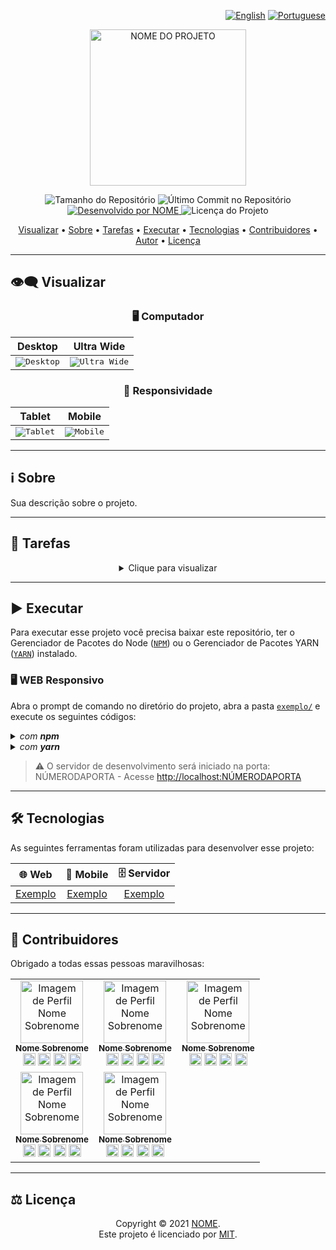 <div align="right">
  
  [![English](https://www.countryflags.io/us/flat/32.png)](./README.md)
  [![Portuguese](https://www.countryflags.io/br/flat/32.png)](./README-PT.md)
  
</div>

<p align="center">
  <img alt="NOME DO PROJETO" src=".github/banner-pt.svg" width="250px"/>
<p>

<p align="center"> 
  <img alt="Tamanho do Repositório" src="https://img.shields.io/github/repo-size/rafaelfachinelli/readme?color=3498db&style=for-the-badge">
  <img alt="Último Commit no Repositório" src="https://img.shields.io/github/last-commit/rafaelfachinelli/readme?color=3498db&style=for-the-badge">
  <a href="https://github.com/USUÁRIO">
    <img alt="Desenvolvido por NOME" src="https://img.shields.io/badge/Desenvolvedor-NOME_SOBRENOME-%3498db?color=3498db&style=for-the-badge">
  </a>
  <img alt="Licença do Projeto" src="https://img.shields.io/github/license/rafaelfachinelli/readme?color=3498db&style=for-the-badge"/>
<p>

<p align="center">
 <a href="#eye_speech_bubble-visualizar">Visualizar</a> •
 <a href="#information_source-sobre">Sobre</a> •
 <a href="#memo-tarefas">Tarefas</a> •
 <a href="#arrow_forward-executar">Executar</a> •
 <a href="#hammer_and_wrench-tecnologias">Tecnologias</a> •
 <a href="#muscle-contribuidores">Contribuidores</a> •
 <a href="#boy-autor">Autor</a> •
 <a href="#balance_scale-licença">Licença</a>
</p>

---
## :eye_speech_bubble: **Visualizar**

<div align="center">

### :desktop_computer: Computador
  
|Desktop|Ultra Wide|
|:---:|:---:|
|<kbd><img src=".github/previews/desktop_preview.jpg" alt="Desktop"/></kbd>|<kbd><img src=".github/previews/ultraWide_preview.jpg" alt="Ultra Wide"/></kbd>|

### :iphone: Responsividade

|Tablet|Mobile|
|:---:|:---:|
|<kbd><img src=".github/previews/tablet_preview.jpg" alt="Tablet"/></kbd>|<kbd><img src=".github/previews/mobile_preview.jpg" alt="Mobile"/></kbd>

</div>
  
---
## :information_source: Sobre

Sua descrição sobre o projeto.

---
## :memo: **Tarefas**

<div align="center">
<details>
<summary>Clique para visualizar</summary>

|Estado|Tarefa|
|:---:|:---|
|:heavy_check_mark:|Descreva sua tarefa finalizada.|
|:x:|Descreva sua tarefa ainda não finalizada.|

</details>
</div>

---
## :arrow_forward: **Executar**

Para executar esse projeto você precisa baixar este repositório, ter o Gerenciador de Pacotes do Node ([`NPM`](https://www.npmjs.com/get-npm)) ou o Gerenciador de Pacotes YARN ([`YARN`](https://yarnpkg.com/getting-started)) instalado.

### :desktop_computer: **WEB Responsivo**

Abra o prompt de comando no diretório do projeto, abra a pasta [`exemplo/`](exemplo/) e execute os seguintes códigos:

<details>
  <summary><i>com <b>npm</b></i></summary>
  
  ```bash
  # Instalar dependências
  $ npm install

  # Iniciar o servidor de desenvolvimento
  $ npm start
  ```
  
</details>

<details>
  <summary><i>com <b>yarn</b></i></summary>
  
  ```bash
  # Instalar dependências
  $ yarn

  # Iniciar o servidor de desenvolvimento
  $ yarn start

  ```

</details>

> ⚠️ O servidor de desenvolvimento será iniciado na porta: NÚMERODAPORTA - Acesse <http://localhost:NÚMERODAPORTA>

---
## :hammer_and_wrench: **Tecnologias**

As seguintes ferramentas foram utilizadas para desenvolver esse projeto:

<div align="center">

|:globe_with_meridians: Web|:iphone: Mobile|:file_cabinet: Servidor|
|:---:|:---:|:---:|
|[Exemplo](https://exemplo.com)|[Exemplo](https://exemplo.com)|[Exemplo](https://exemplo.com)|

</div>

---
## :muscle: **Contribuidores**

Obrigado a todas essas pessoas maravilhosas:

<div align="center">

<!-- prettier-ignore-start -->
<!-- markdownlint-disable -->

<table>
  <tr>
    <td align="center">
      <a href="https://LINKDOPORTIFOLIO.COM">
        <img src="https://avatars1.githubusercontent.com/u/9919?s=200&v=4" width="100px;" alt="Imagem de Perfil Nome Sobrenome"/><br />
        <sub><b>Nome Sobrenome</b></sub>
      </a>
      <br/>
      <a href="https://www.linkedin.com/in/NOMEDOCONTRIBUIDOR" title="LinkedIn"><img src="https://simpleicons.org/icons/linkedin.svg" width="20px"/></a>
      <a href="https://github.com/USUÁRIODOCONTRIBUIDOR" title="GitHub"><img src="https://simpleicons.org/icons/github.svg" width="20px"/></a>
      <a href="https://www.facebook.com/NOMEDOCONTRIBUIDOR" title="Facebook"><img src="https://simpleicons.org/icons/facebook.svg" width="20px"/></a>
      <a href="https://www.youtube.com/NOMEDOCANAL" title="YouTube"><img src="https://simpleicons.org/icons/youtube.svg" width="20px"/></a>
    </td>
    <td align="center">
      <a href="https://LINKDOPORTIFOLIO.COM">
        <img src="https://avatars1.githubusercontent.com/u/9919?s=200&v=4" width="100px;" alt="Imagem de Perfil Nome Sobrenome"/><br />
        <sub><b>Nome Sobrenome</b></sub>
      </a>
      <br/>
      <a href="https://www.linkedin.com/in/NOMEDOCONTRIBUIDOR" title="LinkedIn"><img src="https://simpleicons.org/icons/linkedin.svg" width="20px"/></a>
      <a href="https://github.com/USUÁRIODOCONTRIBUIDOR" title="GitHub"><img src="https://simpleicons.org/icons/github.svg" width="20px"/></a>
      <a href="https://www.facebook.com/NOMEDOCONTRIBUIDOR" title="Facebook"><img src="https://simpleicons.org/icons/facebook.svg" width="20px"/></a>
      <a href="https://www.youtube.com/NOMEDOCANAL" title="YouTube"><img src="https://simpleicons.org/icons/youtube.svg" width="20px"/></a>
    </td>
    <td align="center">
      <a href="https://LINKDOPORTIFOLIO.COM">
        <img src="https://avatars1.githubusercontent.com/u/9919?s=200&v=4" width="100px;" alt="Imagem de Perfil Nome Sobrenome"/><br />
        <sub><b>Nome Sobrenome</b></sub>
      </a>
      <br/>
      <a href="https://www.linkedin.com/in/NOMEDOCONTRIBUIDOR" title="LinkedIn"><img src="https://simpleicons.org/icons/linkedin.svg" width="20px"/></a>
      <a href="https://github.com/USUÁRIODOCONTRIBUIDOR" title="GitHub"><img src="https://simpleicons.org/icons/github.svg" width="20px"/></a>
      <a href="https://www.facebook.com/NOMEDOCONTRIBUIDOR" title="Facebook"><img src="https://simpleicons.org/icons/facebook.svg" width="20px"/></a>
      <a href="https://www.youtube.com/NOMEDOCANAL" title="YouTube"><img src="https://simpleicons.org/icons/youtube.svg" width="20px"/></a>
    </td>
  </tr>
  <tr>
    <td align="center">
      <a href="https://LINKDOPORTIFOLIO.COM">
        <img src="https://avatars1.githubusercontent.com/u/9919?s=200&v=4" width="100px;" alt="Imagem de Perfil Nome Sobrenome"/><br />
        <sub><b>Nome Sobrenome</b></sub>
      </a>
      <br/>
      <a href="https://www.linkedin.com/in/NOMEDOCONTRIBUIDOR" title="LinkedIn"><img src="https://simpleicons.org/icons/linkedin.svg" width="20px"/></a>
      <a href="https://github.com/USUÁRIODOCONTRIBUIDOR" title="GitHub"><img src="https://simpleicons.org/icons/github.svg" width="20px"/></a>
      <a href="https://www.facebook.com/NOMEDOCONTRIBUIDOR" title="Facebook"><img src="https://simpleicons.org/icons/facebook.svg" width="20px"/></a>
      <a href="https://www.youtube.com/NOMEDOCANAL" title="YouTube"><img src="https://simpleicons.org/icons/youtube.svg" width="20px"/></a>
    </td>
    <td align="center">
      <a href="https://LINKDOPORTIFOLIO.COM">
        <img src="https://avatars1.githubusercontent.com/u/9919?s=200&v=4" width="100px;" alt="Imagem de Perfil Nome Sobrenome"/><br />
        <sub><b>Nome Sobrenome</b></sub>
      </a>
      <br/>
      <a href="https://www.linkedin.com/in/NOMEDOCONTRIBUIDOR" title="LinkedIn"><img src="https://simpleicons.org/icons/linkedin.svg" width="20px"/></a>
      <a href="https://github.com/USUÁRIODOCONTRIBUIDOR" title="GitHub"><img src="https://simpleicons.org/icons/github.svg" width="20px"/></a>
      <a href="https://www.facebook.com/NOMEDOCONTRIBUIDOR" title="Facebook"><img src="https://simpleicons.org/icons/facebook.svg" width="20px"/></a>
      <a href="https://www.youtube.com/NOMEDOCANAL" title="YouTube"><img src="https://simpleicons.org/icons/youtube.svg" width="20px"/></a>
    </td>
  </tr>
</table>

<!-- markdownlint-restore -->
<!-- prettier-ignore-end -->

</div>

---
## :balance_scale: **Licença**

<div align="center">

Copyright © 2021 [NOME](https://github.com/USUÁRIO).<br />
Este projeto é licenciado por [MIT](./LICENSE).

</div>
